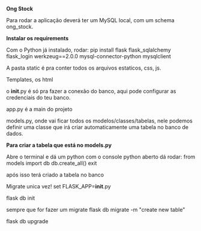 **Ong Stock**

Para rodar a aplicação deverá ter um MySQL local, com um schema ong_stock.

**Instalar os requirements**

Com o Python já instalado, rodar:
pip install flask flask_sqlalchemy flask_login werkzeug==2.0.0 mysql-connector-python mysqlclient

A pasta static é pra conter todos os arquivos estaticos, css, js.

Templates, os html

o __init__.py é só pra fazer a conexão do banco, aqui pode configurar as credenciais do teu banco.

app.py é a main do projeto

models.py, onde vai ficar todos os modelos/classes/tabelas, nele podemos definir uma classe que irá criar automaticamente uma tabela no banco de dados.

**Para criar a tabela que está no models.py**

Abre o terminal e dá um python
com o console python aberto dá rodar: 
from models import db
db.create_all()
exit

após isso terá criado a tabela no banco


Migrate 
unica vez!
set FLASK_APP=__init__.py

flask db init

sempre que for fazer um migrate
flask db migrate -m "create new table"

flask db upgrade